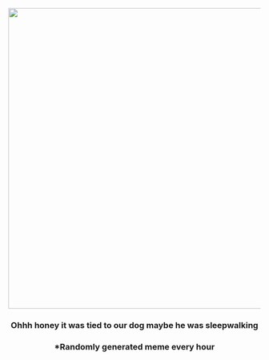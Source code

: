 <p align="center">
        <img src="https://i.redd.it/kkibkpi0o3c91.jpg" width="600" height="600">
        </p>
        <h3 align="center">Ohhh honey it was tied to our dog maybe he was sleepwalking</h3>
        <h3 align="center">*Randomly generated meme every hour</h3>
    